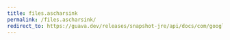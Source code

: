 ```yaml
---
title: files.ascharsink
permalink: /files.ascharsink/
redirect_to: https://guava.dev/releases/snapshot-jre/api/docs/com/google/common/io/Files.html#asCharSink-java.io.File-java.nio.charset.Charset-com.google.common.io.FileWriteMode...-
---
```


